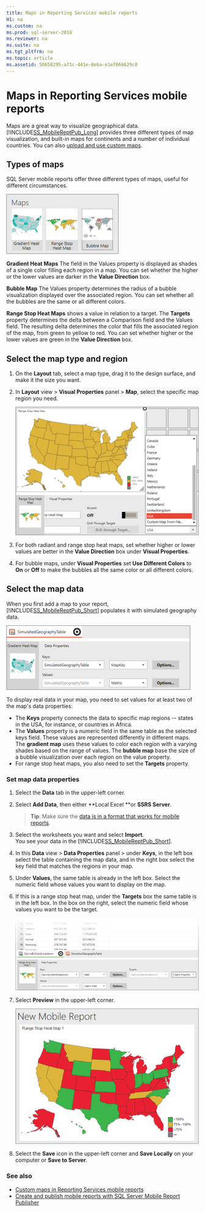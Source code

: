 ```yaml
---
title: Maps in Reporting Services mobile reports
H1: na
ms.custom: na
ms.prod: sql-server-2016
ms.reviewer: na
ms.suite: na
ms.tgt_pltfrm: na
ms.topic: article
ms.assetid: 50658295-a71c-441e-8eba-e1ef066629c0
---
```

# Maps in Reporting Services mobile reports
Maps are a great way to visualize geographical data. [!INCLUDE[SS_MobileReptPub_Long](../../Topics/TopicNameContainA/includes/SS_MobileReptPub_Long.md)] provides three different types of map visualization, and built-in maps for continents and a number of individual countries. You can also [upload and use custom maps](../../Topics/TopicNameNotContainA/Custom-maps-in-Reporting-Services-mobile-reports.md).   
  
## Types of maps  
  
SQL Server mobile reports offer three different types of maps, useful for different circumstances.  
  
![SSMRP_MapsGallery](../../Topics/TopicNameContainA/media/SSMRP_MapsGallery.png)  
  
**Gradient Heat Maps** The field in the Values property is displayed as shades of a single color filling each region in a map. You can set whether the higher or the lower values are darker in the **Value Direction** box.  
  
**Bubble Map** The Values property determines the radius of a bubble visualization displayed over the associated region. You can set whether all the bubbles are the same or all different colors.   
  
**Range Stop Heat Maps** shows a value in relation to a target. The **Targets** property determines the delta between a Comparison field and the Values field. The resulting delta determines the color that fills the associated region of the map, from green to yellow to red. You can set whether higher or the lower values are green in the **Value Direction** box.  
  
## Select the map type and region  
  
1. On the **Layout** tab, select a map type, drag it to the design surface, and make it the size you want.  
  
2. In **Layout** view > **Visual Properties** panel > **Map**, select the specific map region you need.  
  
   ![SSMRP_SelectMap](../../Topics/TopicNameNotContainA/media/SSMRP_SelectMaps.png)  
  
3. For both radiant and range stop heat maps, set whether higher or lower values are better in the **Value Direction** box under **Visual Properties**.  
  
7. For bubble maps, under **Visual Properties** set **Use Different Colors** to **On** or **Off** to make the bubbles all the same color or all different colors.  
  
## Select the map data  
When you first add a map to your report, [!INCLUDE[SS_MobileReptPub_Short](../../Topics/TopicNameContainA/includes/SS_MobileReptPub_Short.md)] populates it with simulated geography data.  
  
![SSMRP_MapsData](../../Topics/TopicNameContainA/media/SSMRP_MapsData.png)  
  
To display real data in your map, you need to set values for at least two of the map's data properties:   
* The **Keys** property connects the data to specific map regions -- states in the USA, for instance, or countries in Africa.  
* The **Values** property is a numeric field in the same table as the selected keys field. These values are represented differently in different maps. The **gradient map** uses these values to color each region with a varying shades based on the range of values. The **bubble map** base the size of a bubble visualization over each region on the value property.   
* For range stop heat maps, you also need to set the **Targets** property.  
  
### Set map data properties  
  
1. Select the **Data** tab in the upper-left corner.  
  
2. Select **Add Data**, then either **Local Excel **or **SSRS Server**.  
  
   > **Tip**: Make sure the [data is in a format that works for mobile reports](../../Topics/TopicNameNotContainA/Prepare-data-for-Reporting-Services-mobile-reports.md).  
  
3. Select the worksheets you want and select **Import**.  
   You see your data in the [!INCLUDE[SS_MobileReptPub_Short](../../Topics/TopicNameContainA/includes/SS_MobileReptPub_Short.md)].  
  
4. In this **Data** view > **Data Properties** panel > under **Keys**, in the left box select the table containing the map data, and in the right box select the key field that matches the regions in your map.  
  
5. Under **Values**, the same table is already in the left box. Select the numeric field whose values you want to display on the map.   
  
6. If this is a range stop heat map, under the **Targets** box the same table is in the left box. In the box on the right, select the numeric field whose values you want to be the target.   
  
   ![SSMRP_MapRangeHeatData](../../Topics/TopicNameNotContainA/media/SSMRP_MapRangeHeatData.png)  
  
7. Select **Preview** in the upper-left corner.  
  
   ![SSMRP_MapRangeHeatPreview](../../Topics/TopicNameNotContainA/media/SSMRP_MapRangeHeatPreview.png)  
     
8. Select the **Save** icon in the upper-left corner and **Save Locally** on your computer or **Save to Server**.  
  
### See also  
-  [Custom maps in Reporting Services mobile reports](../../Topics/TopicNameNotContainA/Custom-maps-in-Reporting-Services-mobile-reports.md)  
- [Create and publish mobile reports with SQL Server Mobile Report Publisher](../../Topics/TopicNameNotContainA/Create-mobile-reports-with-SQL-Server-Mobile-Report-Publisher.md)  
  
  
